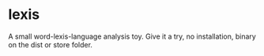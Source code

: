 lexis
=====

A small word-lexis-language analysis toy. Give it a try, no installation, binary on the dist or store folder.